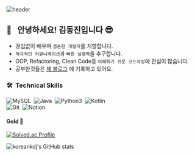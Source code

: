 
![header](https://capsule-render.vercel.app/api?type=waving&color=auto&height=250&section=header&text=welcome!&fontSize=50)


## 👋 &nbsp; 안녕하세요! 김동진입니다 😎
- 끊임없이 배우며 `겸손한 개발자`를 지향합니다.
- `적극적인 커뮤니케이션`과 `빠른 실행력`을 추구합니다.
- OOP, Refactoring, Clean Code등 `이해하기 쉬운 코드작성`에 관심이 많습니다.
- 공부한것들은 <a href="https://koreankdj.tistory.com/">제 블로그</a> 에 기록하고 있어요.

### 🛠 &nbsp;Technical Skills
![MySQL](https://img.shields.io/badge/-MySQL-05122A?style=flat&logo=mysql)&nbsp;
![Java](https://img.shields.io/badge/-Java-05122A?style=flat&logo=java)&nbsp;
![Python3](https://img.shields.io/badge/-Python-05122A?style=flat&logo=python)&nbsp;
![Kotlin](https://img.shields.io/badge/-Kotlin-05122A?style=flat&logo=kotlin)&nbsp;\
![Git](https://img.shields.io/badge/-Git-05122A?style=flat&logo=git)&nbsp;
![Notion](https://img.shields.io/badge/-Notion-05122A?style=flat&logo=Notion)&nbsp;

<!--
**koreankdj/koreankdj** is a ✨ _special_ ✨ repository because its `README.md` (this file) appears on your GitHub profile.

Here are some ideas to get you started:

- 🔭 I’m currently working on ...
- 🌱 I’m currently learning ...
- 👯 I’m looking to collaborate on ...
- 🤔 I’m looking for help with ...
- 💬 Ask me about ...
- 📫 How to reach me: ...
- 😄 Pronouns: ...
- ⚡ Fun fact: ...
-->
#### Gold 🏅
[![Solved.ac Profile](http://mazassumnida.wtf/api/mini/generate_badge?boj=koreankdj)](https://solved.ac/koreankdj)


![koreankdj's GitHub stats](https://github-readme-stats.vercel.app/api?username=koreankdj&show_icons=true&theme=dracula)

